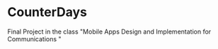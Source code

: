 # CounterDays
Final Project in the class "Mobile Apps Design and Implementation for Communications "
